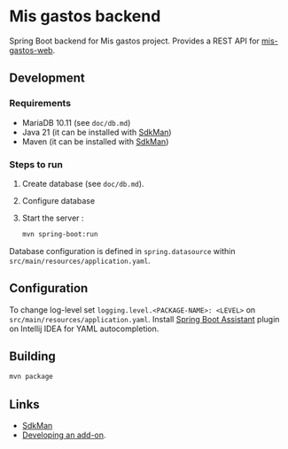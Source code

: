 # Mis gastos backend

Spring Boot backend for Mis gastos project. Provides a REST API for [mis-gastos-web](https://github.com/brunopk/mis-gastos-web).

## Development

### Requirements

- MariaDB 10.11 (see `doc/db.md`)
- Java 21 (it can be installed with [SdkMan](https://sdkman.io/))
- Maven (it can be installed with [SdkMan](https://sdkman.io/))

### Steps to run

1. Create database (see `doc/db.md`).
2. Configure database
3. Start the server :

    ```bash
    mvn spring-boot:run
    ```

Database configuration is defined in `spring.datasource` within `src/main/resources/application.yaml`.

## Configuration

To change log-level set `logging.level.<PACKAGE-NAME>: <LEVEL>` on `src/main/resources/application.yaml`. Install [Spring Boot Assistant](https://plugins.jetbrains.com/plugin/17747-spring-boot-assistant) plugin on Intellij IDEA for YAML autocompletion.

## Building

```bash
mvn package
```

## Links

- [SdkMan](https://sdkman.io/)
- [Developing an add-on](https://developers.home-assistant.io/docs/add-ons).
